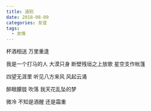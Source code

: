 ```yaml
---
title: 道别
date: 2018-08-09
categories: 友谊
tags:
  - 友情
---
```


杯酒相送
万里重逢
<!--more-->
我是一个打马的人
大漠只身
断壁残垣之上放歌
星空支作帐篷

四望无涯里
听见八方来风
风起云涌

醉眼朦胧
吹落
我天花乱坠的梦

微冷
不知是酒醒
还是霜重